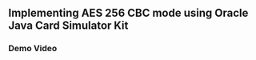 ## Implementing AES 256 CBC mode using Oracle Java Card Simulator Kit 

### Demo Video

<a href="https://www.youtube.com/watch?v=9FHlXCXjnQk" target="_blank">
</a>


